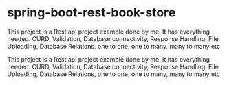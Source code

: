 # spring-boot-rest-book-store
This project is a Rest api project example done by me. It has everything needed. CURD, Validation, Database connectivity, Response Handling, File Uploading, Database Relations, one to one, one to many, many to many etc


This project is a Rest api project example done by me. It has everything needed. CURD, Validation, Database connectivity, Response Handling, File Uploading, Database Relations, one to one, one to many, many to many etc

